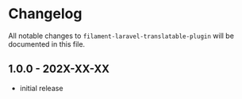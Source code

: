 # Changelog

All notable changes to `filament-laravel-translatable-plugin` will be documented in this file.

## 1.0.0 - 202X-XX-XX

-   initial release
